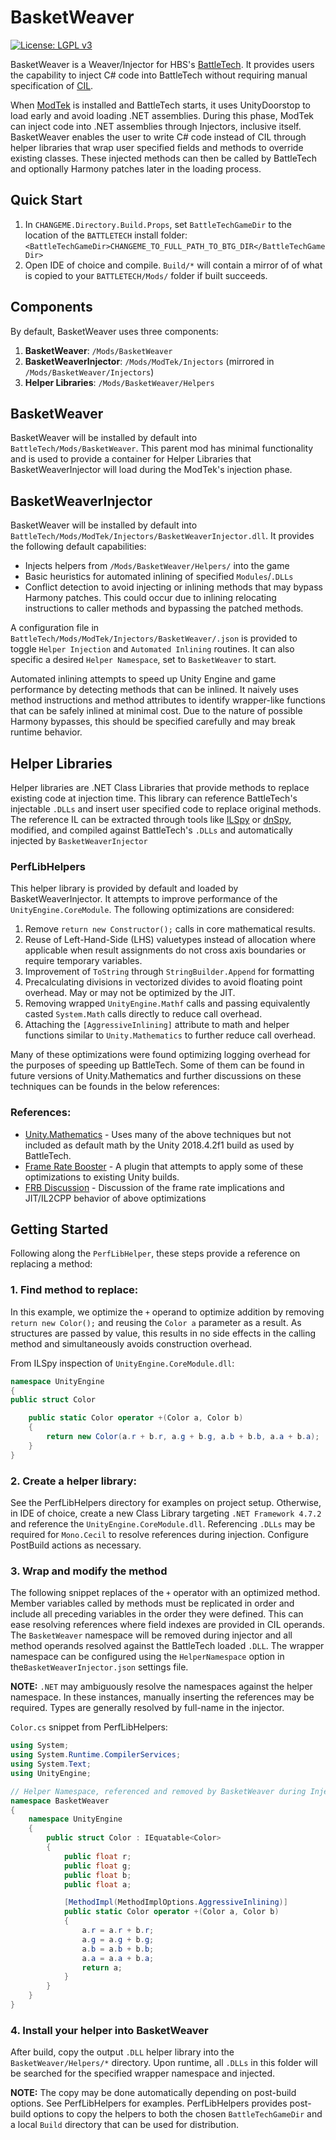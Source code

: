 # BasketWeaver

[![License: LGPL v3](https://img.shields.io/badge/License-LGPL_v3-blue.svg)](https://www.gnu.org/licenses/lgpl-3.0)

BasketWeaver is a Weaver/Injector for HBS's [BattleTech](https://harebrained-schemes.com/battletech/). It provides users the capability to inject C# code into BattleTech without requiring manual specification of [CIL](https://learn.microsoft.com/en-us/dotnet/standard/managed-code). 

When [ModTek](https://github.com/BattletechModders/ModTek) is installed and BattleTech starts, it uses UnityDoorstop to load early and avoid loading .NET assemblies. During this phase, ModTek can inject code into .NET assemblies through Injectors, inclusive itself. BasketWeaver enables the user to write C# code instead of CIL through helper libraries that wrap user specified fields and methods to override existing classes. These injected methods can then be called by BattleTech and optionally Harmony patches later in the loading process.

## Quick Start

1. In `CHANGEME.Directory.Build.Props`, set `BattleTechGameDir` to the location of the `BATTLETECH` install folder: ```<BattleTechGameDir>CHANGEME_TO_FULL_PATH_TO_BTG_DIR</BattleTechGameDir>```
2. Open IDE of choice and compile. `Build/*` will contain a mirror of of what is copied to your `BATTLETECH/Mods/` folder if built succeeds.

## Components

By default, BasketWeaver uses three components:

1. **BasketWeaver**: `/Mods/BasketWeaver`
2. **BasketWeaverInjector**: `/Mods/ModTek/Injectors` (mirrored in `/Mods/BasketWeaver/Injectors`)
3. **Helper Libraries**: `/Mods/BasketWeaver/Helpers`

## BasketWeaver

BasketWeaver will be installed by default into `BattleTech/Mods/BasketWeaver`. This parent mod has minimal functionality and is used to provide a container for Helper Libraries that BasketWeaverInjector will load during the ModTek's injection phase.

## BasketWeaverInjector

BasketWeaver will be installed by default into `BattleTech/Mods/ModTek/Injectors/BasketWeaverInjector.dll`. It provides the following default capabilities:
* Injects helpers from `/Mods/BasketWeaver/Helpers/` into the game
* Basic heuristics for automated inlining of specified `Modules`/`.DLLs`
* Conflict detection to avoid injecting or inlining methods that may bypass Harmony patches. This could occur due to inlining relocating instructions to caller methods and bypassing the patched methods.

A configuration file in `BattleTech/Mods/ModTek/Injectors/BasketWeaver/.json` is provided to toggle `Helper Injection` and `Automated Inlining` routines. It can also specific a desired `Helper Namespace`, set to `BasketWeaver` to start.

Automated inlining attempts to speed up Unity Engine and game performance by detecting methods that can be inlined. It naively uses method instructions and method attributes to identify wrapper-like functions that can be safely inlined at minimal cost. Due to the nature of possible Harmony bypasses, this should be specified carefully and may break runtime behavior.

## Helper Libraries

Helper libraries are .NET Class Libraries that provide methods to replace existing code at injection time. This library can reference BattleTech's injectable `.DLLs` and insert user specified code to replace original methods. The reference IL can be extracted through tools like [ILSpy](https://github.com/icsharpcode/ILSpy) or [dnSpy](https://github.com/dnSpy/dnSpy), modified, and compiled against BattleTech's `.DLLs` and automatically injected by `BasketWeaverInjector`

### PerfLibHelpers

This helper library is provided by default and loaded by BasketWeaverInjector. It attempts to improve performance of the `UnityEngine.CoreModule`. The following optimizations are considered:
1. Remove `return new Constructor();` calls in core mathematical results.
2. Reuse of Left-Hand-Side (LHS) valuetypes instead of allocation where applicable when result assignments do not cross axis boundaries or require temporary variables. 
3. Improvement of `ToString` through `StringBuilder.Append` for formatting
4. Precalculating divisions in vectorized divides to avoid floating point overhead. May or may not be optimized by the JIT.
5. Removing wrapped `UnityEngine.Mathf` calls and passing equivalently casted `System.Math` calls directly to reduce call overhead. 
6. Attaching the `[AggressiveInlining]` attribute to math and helper functions similar to `Unity.Mathematics` to further reduce call overhead.

Many of these optimizations were found optimizing logging overhead for the purposes of speeding up BattleTech. Some of them can be found in future versions of Unity.Mathematics and further discussions on these techniques can be founds in the below references:

### References:
* [Unity.Mathematics](https://github.com/Unity-Technologies/Unity.Mathematics) - Uses many of the above techniques but not included as default math by the Unity 2018.4.2f1 build as used by BattleTech.
* [Frame Rate Booster](https://github.com/tool-buddy/FrameRateBooster) - A plugin that attempts to apply some of these optimizations to existing Unity builds. 
* [FRB Discussion](https://discussions.unity.com/t/vector3-and-other-structs-optimization-of-operators/668199) - Discussion of the frame rate implications and JIT/IL2CPP behavior of above optimizations

## Getting Started

Following along the `PerfLibHelper`, these steps provide a reference on replacing a method:

### 1. Find method to replace:

In this example, we optimize the `+` operand to optimize addition by removing `return new Color();` and reusing the `Color a` parameter as a result. As structures are passed by value, this results in no side effects in the calling method and simultaneously avoids construction overhead.

From ILSpy inspection of `UnityEngine.CoreModule.dll`:
```csharp
namespace UnityEngine
{
public struct Color

    public static Color operator +(Color a, Color b)
    {
        return new Color(a.r + b.r, a.g + b.g, a.b + b.b, a.a + b.a);
    }
}
```


### 2. Create a helper library:

See the PerfLibHelpers directory for examples on project setup. Otherwise, in IDE of choice, create a new Class Library targeting `.NET Framework 4.7.2` and reference the `UnityEngine.CoreModule.dll`. Referencing `.DLLs` may be required for `Mono.Cecil` to resolve references during injection. Configure PostBuild actions as necessary.

### 3. Wrap and modify the method

The following snippet replaces of the `+` operator with an optimized method. Member variables called by methods must be replicated in order and include all preceding variables in the order they were defined. This can ease resolving references where field indexes are provided in CIL operands. The `BasketWeaver` namespace will be removed during injector and all method operands resolved against the BattleTech loaded `.DLL`. The wrapper namespace can be configured using the `HelperNamespace` option in the`BasketWeaverInjector.json` settings file.

**NOTE:** `.NET` may ambiguously resolve the namespaces against the helper namespace. In these instances, manually inserting the references may be required. Types are generally resolved by full-name in the injector. 

`Color.cs` snippet from PerfLibHelpers:
```csharp
using System;
using System.Runtime.CompilerServices;
using System.Text;
using UnityEngine;

// Helper Namespace, referenced and removed by BasketWeaver during Injetion
namespace BasketWeaver
{
    namespace UnityEngine
    {
        public struct Color : IEquatable<Color>
        {
            public float r;
            public float g;
            public float b;
            public float a;

            [MethodImpl(MethodImplOptions.AggressiveInlining)]
            public static Color operator +(Color a, Color b)
            {
                a.r = a.r + b.r;
                a.g = a.g + b.g;
                a.b = a.b + b.b;
                a.a = a.a + b.a;
                return a;
            }
        }
    }
}
```
### 4. Install your helper into BasketWeaver

After build, copy the output `.DLL` helper library into the `BasketWeaver/Helpers/*` directory. Upon runtime, all `.DLLs` in this folder will be searched for the specified wrapper namespace and injected. 

**NOTE:** The copy may be done automatically depending on post-build options. See PerfLibHelpers for examples. PerfLibHelpers provides post-build options to copy the helpers to both the chosen `BattleTechGameDir` and a local `Build` directory that can be used for distribution.

